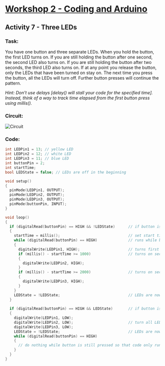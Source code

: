 # [Workshop 2 - Coding and Arduino](https://bmesbuildteamucla.github.io/workshops/workshop-2--coding-and-arduino)

## Activity 7 - Three LEDs

### Task:
You have one button and three separate LEDs. When you hold the button, the first LED turns on. If you are still holding the button after one second, the second LED also turns on. If you are still holding the button after two seconds, the third LED also turns on. If at any point you release the button, only the LEDs that have been turned on stay on. The next time you press the button, all the LEDs will turn off. Further button presses will continue the pattern.

*Hint: Don’t use delays [delay() will stall your code for the specified time]. Instead, think of a way to track time elapsed from the first button press using millis().*

### Circuit:
![Circuit](https://bmesbuildteamucla.github.io/workshops/workshop-2--coding-and-arduino/activity-7--three-LEDs/circuit.png)

### Code:
```cpp
int LEDPin1 = 13; // yellow LED
int LEDPin2 = 12; // white LED
int LEDPin3 = 11; // blue LED
int buttonPin = 2;
int startTime;
bool LEDState = false; // LEDs are off in the beginning

void setup()
{
  pinMode(LEDPin1, OUTPUT);
  pinMode(LEDPin2, OUTPUT);
  pinMode(LEDPin3, OUTPUT);
  pinMode(buttonPin, INPUT);
}

void loop()
{
  if (digitalRead(buttonPin) == HIGH && !LEDState)      // if button is pressed and LEDs are off
  {
    startTime = millis();                               // set start time to when button is pressed
    while (digitalRead(buttonPin) == HIGH)              // runs while button is pressed, stops when button is released
    {
      digitalWrite(LEDPin1, HIGH);                      // turns first LED on
      if (millis() - startTime >= 1000)                 // turns on second LED if button has been held for more than 1 second
      {
        digitalWrite(LEDPin2, HIGH);
      }
      if (millis() - startTime >= 2000)                 // turns on second LED if button has been held for more than 2 seconds
      {
        digitalWrite(LEDPin3, HIGH);
      }
    }
    LEDState = !LEDState;                               // LEDs are now on, so LEDState switched to true
  }
  
  if (digitalRead(buttonPin) == HIGH && LEDState)       // if button is pressed and LEDs are on
  {
    digitalWrite(LEDPin1, LOW);
    digitalWrite(LEDPin2, LOW);                         // turn all LEDs off
    digitalWrite(LEDPin3, LOW);
    LEDState = !LEDState;                               // LEDs are now off, so LEDState switched to false
    while (digitalRead(buttonPin) == HIGH)
    {
      // do nothing while button is still pressed so that code only runs once
    }
  }
}
```

